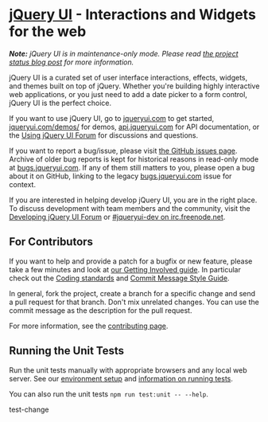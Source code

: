 # [jQuery UI](https://jqueryui.com/) - Interactions and Widgets for the web

_**Note:** jQuery UI is in maintenance-only mode. Please read [the project status blog post](https://blog.jqueryui.com/2021/10/jquery-maintainers-update-and-transition-jquery-ui-as-part-of-overall-modernization-efforts/) for more information._

jQuery UI is a curated set of user interface interactions, effects, widgets, and themes built on top of jQuery. Whether you're building highly interactive web applications, or you just need to add a date picker to a form control, jQuery UI is the perfect choice.

If you want to use jQuery UI, go to [jqueryui.com](https://jqueryui.com) to get started, [jqueryui.com/demos/](https://jqueryui.com/demos/) for demos, [api.jqueryui.com](https://api.jqueryui.com/) for API documentation, or the [Using jQuery UI Forum](https://forum.jquery.com/using-jquery-ui) for discussions and questions.

If you want to report a bug/issue, please visit [the GitHub issues page](https://github.com/jquery/jquery-ui/issues). Archive of older bug reports is kept for historical reasons in read-only mode at [bugs.jqueryui.com](https://bugs.jqueryui.com). If any of them still matters to you, please open a bug about it on GitHub, linking to the legacy [bugs.jqueryui.com](https://bugs.jqueryui.com) issue for context.

If you are interested in helping develop jQuery UI, you are in the right place.
To discuss development with team members and the community, visit the [Developing jQuery UI Forum](https://forum.jquery.com/developing-jquery-ui) or [#jqueryui-dev on irc.freenode.net](https://irc.jquery.org/).


## For Contributors

If you want to help and provide a patch for a bugfix or new feature, please take
a few minutes and look at [our Getting Involved guide](https://wiki.jqueryui.com/w/page/35263114/Getting-Involved).
In particular check out the [Coding standards](https://wiki.jqueryui.com/w/page/12137737/Coding-standards)
and [Commit Message Style Guide](https://contribute.jquery.org/commits-and-pull-requests/#commit-guidelines).

In general, fork the project, create a branch for a specific change and send a
pull request for that branch. Don't mix unrelated changes. You can use the commit
message as the description for the pull request.

For more information, see the [contributing page](CONTRIBUTING.md).

## Running the Unit Tests

Run the unit tests manually with appropriate browsers and any local web server. See our [environment setup](CONTRIBUTING.md#environment-minimum-required) and [information on running tests](CONTRIBUTING.md#running-the-tests).

You can also run the unit tests `npm run test:unit -- --help`.

test-change